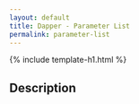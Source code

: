```yaml
---
layout: default
title: Dapper - Parameter List 
permalink: parameter-list
---
```


{% include template-h1.html %}

## Description
